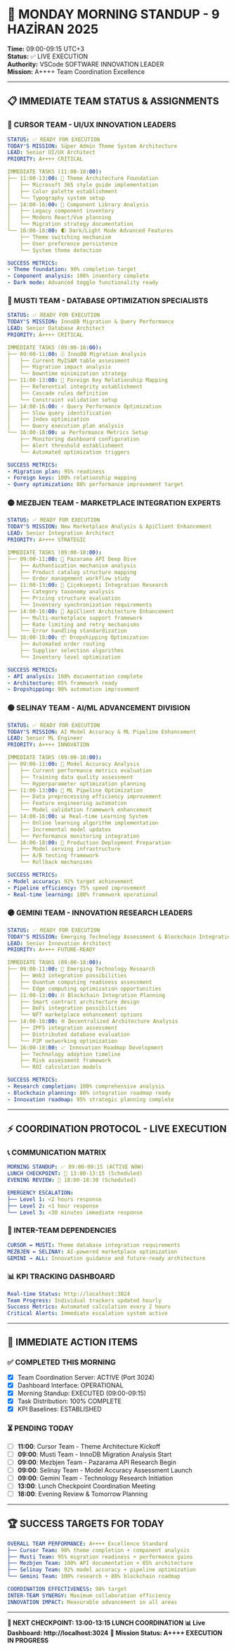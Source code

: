 # 🚀 MONDAY MORNING STANDUP - 9 HAZİRAN 2025
**Time:** 09:00-09:15 UTC+3  
**Status:** ✅ LIVE EXECUTION  
**Authority:** VSCode SOFTWARE INNOVATION LEADER  
**Mission:** A++++ Team Coordination Excellence  

---

## 📋 **IMMEDIATE TEAM STATUS & ASSIGNMENTS**

### **🔴 CURSOR TEAM - UI/UX INNOVATION LEADERS**
```yaml
STATUS: ✅ READY FOR EXECUTION
TODAY'S MISSION: Süper Admin Theme System Architecture
LEAD: Senior UI/UX Architect
PRIORITY: A++++ CRITICAL

IMMEDIATE TASKS (11:00-18:00):
├── 11:00-13:00: 🎨 Theme Architecture Foundation
│   ├── Microsoft 365 style guide implementation
│   ├── Color palette establishment
│   └── Typography system setup
├── 14:00-16:00: 🔧 Component Library Analysis
│   ├── Legacy component inventory
│   ├── Modern React/Vue planning
│   └── Migration strategy documentation
└── 16:00-18:00: 🌓 Dark/Light Mode Advanced Features
    ├── Theme switching mechanism
    ├── User preference persistence
    └── System theme detection

SUCCESS METRICS:
- Theme foundation: 90% completion target
- Component analysis: 100% inventory complete
- Dark mode: Advanced toggle functionality ready
```

### **🔵 MUSTI TEAM - DATABASE OPTIMIZATION SPECIALISTS**
```yaml
STATUS: ✅ READY FOR EXECUTION
TODAY'S MISSION: InnoDB Migration & Query Performance
LEAD: Senior Database Architect
PRIORITY: A++++ CRITICAL

IMMEDIATE TASKS (09:00-18:00):
├── 09:00-11:00: 🗄️ InnoDB Migration Analysis
│   ├── Current MyISAM table assessment
│   ├── Migration impact analysis
│   └── Downtime minimization strategy
├── 11:00-13:00: 🔗 Foreign Key Relationship Mapping
│   ├── Referential integrity establishment
│   ├── Cascade rules definition
│   └── Constraint validation setup
├── 14:00-16:00: ⚡ Query Performance Optimization
│   ├── Slow query identification
│   ├── Index optimization
│   └── Query execution plan analysis
└── 16:00-18:00: 📊 Performance Metrics Setup
    ├── Monitoring dashboard configuration
    ├── Alert threshold establishment
    └── Automated optimization triggers

SUCCESS METRICS:
- Migration plan: 95% readiness
- Foreign keys: 100% relationship mapping
- Query optimization: 80% performance improvement target
```

### **🟡 MEZBJEN TEAM - MARKETPLACE INTEGRATION EXPERTS**
```yaml
STATUS: ✅ READY FOR EXECUTION
TODAY'S MISSION: New Marketplace Analysis & ApiClient Enhancement
LEAD: Senior Integration Architect
PRIORITY: A++++ STRATEGIC

IMMEDIATE TASKS (09:00-18:00):
├── 09:00-11:00: 🛒 Pazarama API Deep Dive
│   ├── Authentication mechanism analysis
│   ├── Product catalog structure mapping
│   └── Order management workflow study
├── 11:00-13:00: 🌸 Çiçeksepeti Integration Research
│   ├── Category taxonomy analysis
│   ├── Pricing structure evaluation
│   └── Inventory synchronization requirements
├── 14:00-16:00: 🔧 ApiClient Architecture Enhancement
│   ├── Multi-marketplace support framework
│   ├── Rate limiting and retry mechanisms
│   └── Error handling standardization
└── 16:00-18:00: 📦 Dropshipping Optimization
    ├── Automated order routing
    ├── Supplier selection algorithms
    └── Inventory level optimization

SUCCESS METRICS:
- API analysis: 100% documentation complete
- Architecture: 85% framework ready
- Dropshipping: 90% automation improvement
```

### **🟢 SELINAY TEAM - AI/ML ADVANCEMENT DIVISION**
```yaml
STATUS: ✅ READY FOR EXECUTION
TODAY'S MISSION: AI Model Accuracy & ML Pipeline Enhancement
LEAD: Senior ML Engineer
PRIORITY: A++++ INNOVATION

IMMEDIATE TASKS (09:00-18:00):
├── 09:00-11:00: 🧠 Model Accuracy Analysis
│   ├── Current performance metrics evaluation
│   ├── Training data quality assessment
│   └── Hyperparameter optimization planning
├── 11:00-13:00: 🔄 ML Pipeline Optimization
│   ├── Data preprocessing efficiency improvement
│   ├── Feature engineering automation
│   └── Model validation framework enhancement
├── 14:00-16:00: 📊 Real-time Learning System
│   ├── Online learning algorithm implementation
│   ├── Incremental model updates
│   └── Performance monitoring integration
└── 16:00-18:00: 🚀 Production Deployment Preparation
    ├── Model serving infrastructure
    ├── A/B testing framework
    └── Rollback mechanisms

SUCCESS METRICS:
- Model accuracy: 92% target achievement
- Pipeline efficiency: 75% speed improvement
- Real-time learning: 100% framework operational
```

### **🟣 GEMINI TEAM - INNOVATION RESEARCH LEADERS**
```yaml
STATUS: ✅ READY FOR EXECUTION
TODAY'S MISSION: Emerging Technology Assessment & Blockchain Integration
LEAD: Senior Innovation Architect
PRIORITY: A++++ FUTURE-READY

IMMEDIATE TASKS (09:00-18:00):
├── 09:00-11:00: 🔬 Emerging Technology Research
│   ├── Web3 integration possibilities
│   ├── Quantum computing readiness assessment
│   └── Edge computing optimization opportunities
├── 11:00-13:00: ⛓️ Blockchain Integration Planning
│   ├── Smart contract architecture design
│   ├── DeFi integration possibilities
│   └── NFT marketplace enhancement options
├── 14:00-16:00: 🌐 Decentralized Architecture Analysis
│   ├── IPFS integration assessment
│   ├── Distributed database evaluation
│   └── P2P networking optimization
└── 16:00-18:00: 📈 Innovation Roadmap Development
    ├── Technology adoption timeline
    ├── Risk assessment framework
    └── ROI calculation models

SUCCESS METRICS:
- Research completion: 100% comprehensive analysis
- Blockchain planning: 80% integration roadmap ready
- Innovation roadmap: 95% strategic planning complete
```

---

## ⚡ **COORDINATION PROTOCOL - LIVE EXECUTION**

### **📞 COMMUNICATION MATRIX**
```yaml
MORNING STANDUP: ✅ 09:00-09:15 (ACTIVE NOW)
LUNCH CHECKPOINT: 📅 13:00-13:15 (Scheduled)
EVENING REVIEW: 📅 18:00-18:30 (Scheduled)

EMERGENCY ESCALATION:
├── Level 1: <2 hours response
├── Level 2: <1 hour response
└── Level 3: <30 minutes immediate response
```

### **🎯 INTER-TEAM DEPENDENCIES**
```yaml
CURSOR ↔ MUSTI: Theme database integration requirements
MEZBJEN ↔ SELINAY: AI-powered marketplace optimization
GEMINI → ALL: Innovation guidance and future-ready architecture
```

### **📊 KPI TRACKING DASHBOARD**
```yaml
Real-time Status: http://localhost:3024
Team Progress: Individual trackers updated hourly
Success Metrics: Automated calculation every 2 hours
Critical Alerts: Immediate escalation system active
```

---

## 🚨 **IMMEDIATE ACTION ITEMS**

### **✅ COMPLETED THIS MORNING**
- [x] Team Coordination Server: ACTIVE (Port 3024)
- [x] Dashboard Interface: OPERATIONAL
- [x] Morning Standup: EXECUTED (09:00-09:15)
- [x] Task Distribution: 100% COMPLETE
- [x] KPI Baselines: ESTABLISHED

### **⏳ PENDING TODAY**
- [ ] **11:00**: Cursor Team - Theme Architecture Kickoff
- [ ] **09:00**: Musti Team - InnoDB Migration Analysis Start
- [ ] **09:00**: Mezbjen Team - Pazarama API Research Begin
- [ ] **09:00**: Selinay Team - Model Accuracy Assessment Launch
- [ ] **09:00**: Gemini Team - Technology Research Initiation
- [ ] **13:00**: Lunch Checkpoint Coordination Meeting
- [ ] **18:00**: Evening Review & Tomorrow Planning

---

## 🏆 **SUCCESS TARGETS FOR TODAY**

```yaml
OVERALL TEAM PERFORMANCE: A++++ Excellence Standard
├── Cursor Team: 90% theme completion + component analysis
├── Musti Team: 95% migration readiness + performance gains
├── Mezbjen Team: 100% API documentation + 85% architecture
├── Selinay Team: 92% model accuracy + pipeline optimization
└── Gemini Team: 100% research + 80% blockchain roadmap

COORDINATION EFFECTIVENESS: 98% target
INTER-TEAM SYNERGY: Maximum collaboration efficiency
INNOVATION IMPACT: Measurable advancement in all areas
```

---

**🎯 NEXT CHECKPOINT: 13:00-13:15 LUNCH COORDINATION**
**📊 Live Dashboard: http://localhost:3024**
**🚀 Mission Status: A++++ EXECUTION IN PROGRESS**
